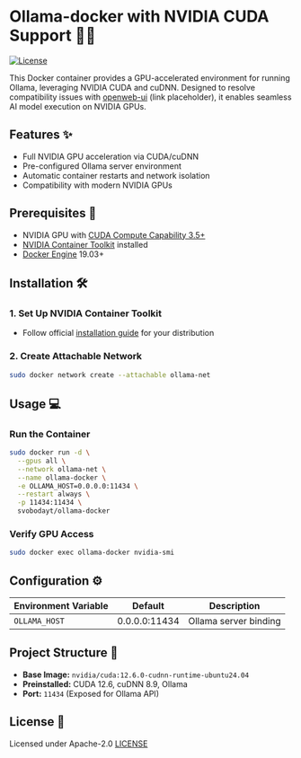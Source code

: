 
# Ollama-docker with NVIDIA CUDA Support 🤖🐳
[![License](https://img.shields.io/badge/License-Apache_2.0-blue.svg)](https://opensource.org/licenses/Apache-20)

This Docker container provides a GPU-accelerated environment for running Ollama, leveraging NVIDIA CUDA and cuDNN. Designed to resolve compatibility issues with [openweb-ui](#) (link placeholder), it enables seamless AI model execution on NVIDIA GPUs.

## Features ✨
- Full NVIDIA GPU acceleration via CUDA/cuDNN
- Pre-configured Ollama server environment
- Automatic container restarts and network isolation
- Compatibility with modern NVIDIA GPUs

## Prerequisites 🚀
- NVIDIA GPU with [CUDA Compute Capability 3.5+](https://developer.nvidia.com/cuda-gpus)
- [NVIDIA Container Toolkit](https://docs.nvidia.com/datacenter/cloud-native/container-toolkit/latest/install-guide.html) installed
- [Docker Engine]((https://docs.docker.com/engine/install/)) 19.03+

## Installation 🛠️

### 1. Set Up NVIDIA Container Toolkit

- Follow official [installation guide](https://docs.nvidia.com/datacenter/cloud-native/container-toolkit/latest/install-guide.html) for your distribution


### 2. Create Attachable Network
```sh
sudo docker network create --attachable ollama-net
```

## Usage 💻

### Run the Container
```sh
sudo docker run -d \
  --gpus all \
  --network ollama-net \
  --name ollama-docker \
  -e OLLAMA_HOST=0.0.0.0:11434 \
  --restart always \
  -p 11434:11434 \
  svobodayt/ollama-docker
```

### Verify GPU Access
```sh
sudo docker exec ollama-docker nvidia-smi
```

## Configuration ⚙️
| Environment Variable | Default          | Description                |
|-----------------------|------------------|----------------------------|
| `OLLAMA_HOST`         | 0.0.0.0:11434    | Ollama server binding      |

## Project Structure 📂
- **Base Image:** `nvidia/cuda:12.6.0-cudnn-runtime-ubuntu24.04`
- **Preinstalled:** CUDA 12.6, cuDNN 8.9, Ollama
- **Port:** `11434` (Exposed for Ollama API)

## License 📜
Licensed under Apache-2.0 [LICENSE](LICENSE)